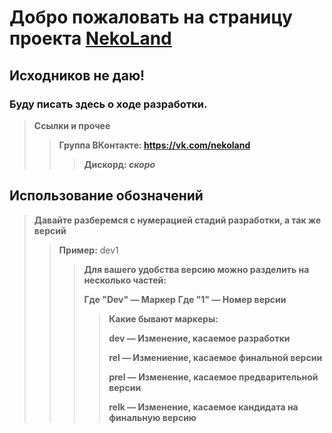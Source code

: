 # Добро пожаловать на страницу проекта [**NekoLand**](https://vk.com/nekoland)
## Исходников не даю!
### Буду писать здесь о ходе разработки.

> **Ссылки и прочее**
>> **Группа ВКонтакте: https://vk.com/nekoland**
>>
>>> **Дискорд: *скоро***
>>>


 
## Использование обозначений
> **Давайте разберемся с нумерацией стадий разработки, а так же версий**
>> **Пример:** dev1
>>> **Для вашего удобства версию можно разделить на несколько частей:**
>>>
>>> **Где "Dev" — Маркер**
>>> **Где "1" — Номер версии**
>>>> **Какие бывают маркеры:**
>>>>
>>>> **dev — Изменение, касаемое разработки**
>>>>
>>>> **rel — Измениение, касаемое финальной версии**
>>>>
>>>> **prel — Изменение, касаемое предварительной версии**
>>>>
>>>> **relk — Изменение, касаемое кандидата на финальную версию**

